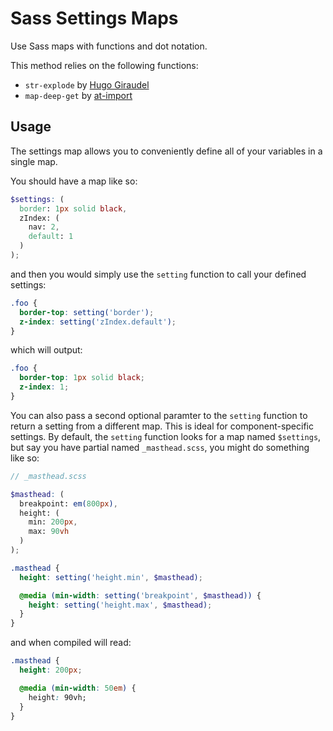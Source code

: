 # Sass Settings Maps

Use Sass maps with functions and dot notation.

This method relies on the following functions:

- `str-explode` by [Hugo Giraudel](https://github.com/HugoGiraudel/SassyStrings)
- `map-deep-get` by [at-import](https://github.com/at-import/sassy-maps)

## Usage

The settings map allows you to conveniently define all of your variables in a
single map.

You should have a map like so:

```scss
$settings: (
  border: 1px solid black,
  zIndex: (
    nav: 2,
    default: 1
  )
);
```

and then you would simply use the `setting` function to call your defined
settings:

```scss
.foo {
  border-top: setting('border');
  z-index: setting('zIndex.default');
}
```

which will output:

```css
.foo {
  border-top: 1px solid black;
  z-index: 1;
}
```

You can also pass a second optional paramter to the `setting` function to
return a setting from a different map. This is ideal for component-specific
settings. By default, the `setting` function looks for a map named
`$settings`, but say you have partial named `_masthead.scss`, you might do
something like so:

```scss
// _masthead.scss

$masthead: (
  breakpoint: em(800px),
  height: (
    min: 200px,
    max: 90vh
  )
);

.masthead {
  height: setting('height.min', $masthead);

  @media (min-width: setting('breakpoint', $masthead)) {
    height: setting('height.max', $masthead);
  }
}
```

and when compiled will read:

```css
.masthead {
  height: 200px;

  @media (min-width: 50em) {
    height: 90vh;
  }
}
```
